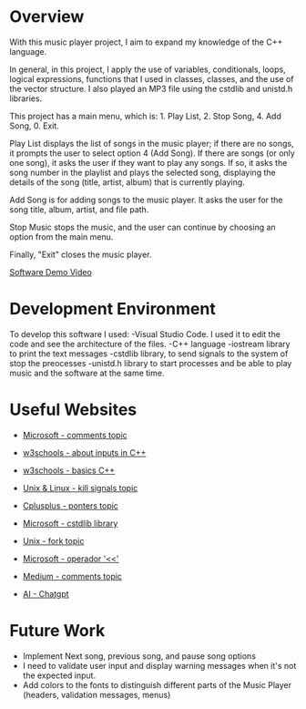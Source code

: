 # Overview

With this music player project, I aim to expand my knowledge of the C++ language.

In general, in this project, I apply the use of variables, conditionals, loops, logical expressions, functions that I used in classes, classes, and the use of the vector structure. I also played an MP3 file using the cstdlib and unistd.h libraries.

This project has a main menu, which is: 1. Play List, 2. Stop Song, 4. Add Song, 0. Exit.

Play List displays the list of songs in the music player; if there are no songs, it prompts the user to select option 4 (Add Song). If there are songs (or only one song), it asks the user if they want to play any songs. If so, it asks the song number in the playlist and plays the selected song, displaying the details of the song (title, artist, album) that is currently playing.

Add Song is for adding songs to the music player. It asks the user for the song title, album, artist, and file path.

Stop Music stops the music, and the user can continue by choosing an option from the main menu.

Finally, "Exit" closes the music player.

[Software Demo Video](https://www.youtube.com/watch?v=TyHzKJyIWic)

# Development Environment

To develop this software I used:
-Visual Studio Code. I used it to edit the code and see the architecture of the files.
-C++ language
-iostream library to print the text messages
-cstdlib library, to send signals to the system of stop the preocesses
-unistd.h library to start processes and be able to play music and the software at the same time.

# Useful Websites

- [Microsoft - comments topic](https://learn.microsoft.com/es-es/cpp/cpp/comments-cpp?view=msvc-170)
- [w3schools - about inputs in C++](https://www.w3schools.com/cpp/showcpp.asp?filename=demo_user_input2)
- [w3schools - basics C++](https://www.w3schools.com/cpp)
- [Unix & Linux - kill signals topic](https://unix.stackexchange.com/questions/377191/why-are-we-using-kill-9-always)
- [Cplusplus - ponters topic](https://cplusplus.com/doc/tutorial/pointers/)
- [Microsoft - cstdlib library](https://learn.microsoft.com/es-es/cpp/standard-library/cstdlib?view=msvc-170)
- [Unix - fork topic](https://pubs.opengroup.org/onlinepubs/7908799/xsh/fork.html)
- [Microsoft - operador '<<'](https://learn.microsoft.com/es-es/cpp/standard-library/overloading-the-output-operator-for-your-own-classes?view=msvc-170)
- [Medium - comments topic](https://medium.com/@vimalathasvithusan/demystifying-the-unistd-h-header-file-in-c-programming-9c57342e294d)

- [AI - Chatgpt](https://chatgpt.com/)


# Future Work

- Implement Next song, previous song, and pause song options
- I need to validate user input and display warning messages when it's not the expected input.
- Add colors to the fonts to distinguish different parts of the Music Player (headers, validation messages, menus)

